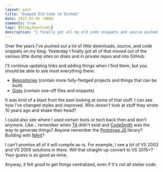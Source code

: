 ```yaml
---
layout: post
title: "Dumped Old Code to GitHub"
date: 2017-01-05 -0800
comments: true
tags: [blog,downloads]
description: "I finally got all my old code snippets and source pushed to GitHub."
---
```

Over the years I've pushed out a lot of little downloads, source, and code snippets on my blog. Yesterday I finally got all of that moved out of the various little dump sites on disks and in private repos and into GitHub.

I'll continue updating links and adding things when I find them, but you should be able to see most everything there:

- [Repositories](https://github.com/tillig) (contain more fully-fledged projects and things that can be built)
- [Gists](https://gist.github.com/tillig) (contain one-off files and snippets)

It was kind of a blast from the past looking at some of that stuff. I can see how I've changed styles and improved. Who _doesn't_ look at stuff they wrote 10 years ago and shake their head?

I could also see where I used certain tools or tech back then and don't anymore. Like... remember when [T4](https://msdn.microsoft.com/en-us/library/bb126445.aspx) didn't exist and [CodeSmith](http://www.codesmithtools.com/product/generator) was the way to generate things? Anyone remember the [Prototype JS](http://prototypejs.org/) library? Building with [NAnt](http://nant.sourceforge.net/)?

I can't promise all of it will compile as-is. For example, I see a lot of VS 2003 and VS 2005 solutions in there. Will that straight-up convert to VS 2015+? Your guess is as good as mine.

Anyway, it felt good to get things centralized, even if it's not all stellar code.